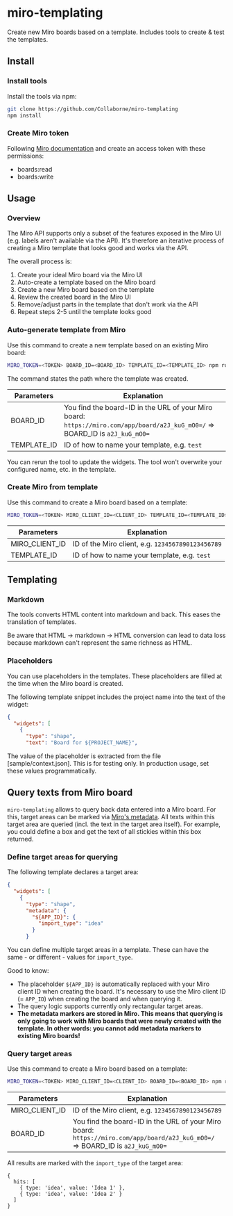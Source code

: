 # miro-templating
Create new Miro boards based on a template. Includes tools to create &amp; test the templates.

## Install

### Install tools

Install the tools via npm:
```bash
git clone https://github.com/Collaborne/miro-templating
npm install
```

### Create Miro token

Following [Miro documentation](https://developers.miro.com/docs/getting-started) and create an access token with these permissions:
* boards:read
* boards:write

## Usage

### Overview

The Miro API supports only a subset of the features exposed in the Miro UI (e.g. labels aren't available via the API). It's therefore an iterative process of creating a Miro template that looks good and works via the API.

The overall process is:
1. Create your ideal Miro board via the Miro UI
2. Auto-create a template based on the Miro board
3. Create a new Miro board based on the template
4. Review the created board in the Miro UI
5. Remove/adjust parts in the template that don't work via the API
6. Repeat steps 2-5 until the template looks good

### Auto-generate template from Miro

Use this command to create a new template based on an existing Miro board:
```bash
MIRO_TOKEN=<TOKEN> BOARD_ID=<BOARD_ID> TEMPLATE_ID=<TEMPLATE_ID> npm run create-template
```

The command states the path where the template was created.

| Parameters | Explanation |
| ---------- | ----------- |
| BOARD_ID | You find the board-ID in the URL of your Miro board: `https://miro.com/app/board/a2J_kuG_mO0=/` => BOARD_ID is `a2J_kuG_mO0=` |
| TEMPLATE_ID | ID of how to name your template, e.g. `test` |

You can rerun the tool to update the widgets. The tool won't overwrite your configured name, etc. in the template.

### Create Miro from template

Use this command to create a Miro board based on a template:

```bash
MIRO_TOKEN=<TOKEN> MIRO_CLIENT_ID=<CLIENT_ID> TEMPLATE_ID=<TEMPLATE_ID> npm run create-board
```

| Parameters | Explanation |
| ---------- | ----------- |
| MIRO_CLIENT_ID | ID of the Miro client, e.g. `1234567890123456789` |
| TEMPLATE_ID | ID of how to name your template, e.g. `test` |

## Templating

### Markdown

The tools converts HTML content into markdown and back. This eases the translation of templates.

Be aware that HTML -> markdown -> HTML conversion can lead to data loss because markdown can't represent the same richness as HTML.

### Placeholders

You can use placeholders in the templates. These placeholders are filled at the time when the Miro board is created.

The following template snippet includes the project name into the text of the widget:

```json
{
  "widgets": [
    {
      "type": "shape",
      "text": "Board for ${PROJECT_NAME}",
```

The value of the placeholder is extracted from the file [sample/context.json]. This is for testing only. In production usage, set these values programmatically.

## Query texts from Miro board

`miro-templating` allows to query back data entered into a Miro board. For this, target areas can be marked via [Miro's metadata](https://developers.miro.com/reference#application-metadata). All texts within this target area are queried (incl. the text in the target area itself). For example, you could define a box and get the text of all stickies within this box returned.

### Define target areas for querying

The following template declares a target area:

```json
{
  "widgets": [
    {
      "type": "shape",
      "metadata": {
        "${APP_ID}": {
          "import_type": "idea"
        }
      }
```

You can define multiple target areas in a template. These can have the same - or different - values for `import_type`.

Good to know:
* The placeholder `${APP_ID}` is automatically replaced with your Miro client ID when creating the board. It's necessary to use the Miro client ID (= `APP_ID`) when creating the board and when querying it.
* The query logic supports currently only rectangular target areas.
* **The metadata markers are stored in Miro. This means that querying is only going to work with Miro boards that were newly created with the template. In other words: you cannot add metadata markers to existing Miro boards!**

### Query target areas

Use this command to create a Miro board based on a template:

```bash
MIRO_TOKEN=<TOKEN> MIRO_CLIENT_ID=<CLIENT_ID> BOARD_ID=<BOARD_ID> npm run query-board
```

| Parameters | Explanation |
| ---------- | ----------- |
| MIRO_CLIENT_ID | ID of the Miro client, e.g. `1234567890123456789` |
| BOARD_ID | You find the board-ID in the URL of your Miro board: `https://miro.com/app/board/a2J_kuG_mO0=/` => BOARD_ID is `a2J_kuG_mO0=` |

All results are marked with the `import_type` of the target area:
```
{
  hits: [
    { type: 'idea', value: 'Idea 1' },
    { type: 'idea', value: 'Idea 2' }
  ]
}
```
